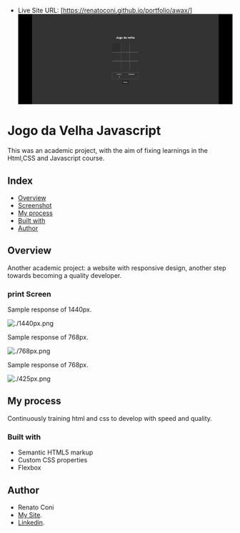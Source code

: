 - Live Site URL: [https://renatoconi.github.io/portfolio/awax/]
![./jogovelha.gif](./jogovelha.gif)

# Jogo da Velha Javascript

This was an academic project, with the aim of fixing learnings in the Html,CSS and Javascript course.

## Index

- [Overview](#Overview)
- [Screenshot](#screenshot)
- [My process](#my-process)
- [Built with](#built-with)
- [Author](#author)



## Overview
Another academic project: a website with responsive design, another step towards becoming a quality developer.

### print Screen

Sample response of 1440px.

![./1440px.png](./1440px.png)

Sample response of 768px.

![./768px.png](./768px.png)

Sample response of 768px.

![./425px.png](./425px.png)


## My process
Continuously training html and css to develop with speed and quality.
### Built with
- Semantic HTML5 markup
- Custom CSS properties
- Flexbox
## Author
- Renato Coni
- [My Site](https://renatoconi.github.io/portfolio/my%20website/).
- [Linkedin](https://www.linkedin.com/in/renato-coni-aa6636196/).